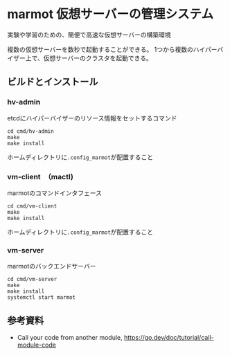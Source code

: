 # marmot 仮想サーバーの管理システム

実験や学習のための、簡便で高速な仮想サーバーの構築環境

複数の仮想サーバーを数秒で起動することができる。
1つから複数のハイパーバイザー上で、仮想サーバーのクラスタを起動できる。



## ビルドとインストール

### hv-admin

etcdにハイパーバイザーのリソース情報をセットするコマンド

```
cd cmd/hv-admin
make 
make install
```

ホームディレクトリに`.config_marmot`が配置すること


### vm-client　（mactl)

marmotのコマンドインタフェース

```
cd cmd/vm-client
make
make install
```

ホームディレクトリに`.config_marmot`が配置すること



### vm-server

marmotのバックエンドサーバー

```
cd cmd/vm-server
make
make install
systemctl start marmot
```







## 参考資料
* Call your code from another module, https://go.dev/doc/tutorial/call-module-code
